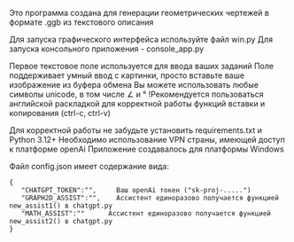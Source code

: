 Это программа создана для генерации геометрических чертежей в формате .ggb из текстового описания 

Для запуска графического интерфейса используйте файл win.py
Для запуска консольного приложения - console_app.py


Первое текстовое поле используется для ввода ваших заданий
Поле поддерживает умный ввод с картинки, просто вставьте ваше изображение из буфера обмена
Вы можете использовать любые символы unicode, в том числе ∠ и °
!Рекомендуется пользоваться английской раскладкой для корректной работы функций вставки и копирования (ctrl-c, ctrl-v)


Для корректной работы не забудьте установить requirements.txt и Python 3.12+
Необходимо использование VPN страны, имеющей доступ к платформе openAi
Приложение создавалось для платформы Windows

Файл config.json имеет содержание вида:

```
{                                                             
   "CHATGPT_TOKEN":"",     Ваш openAi токен ("sk-proj-.....")
   "GRAPH2D_ASSIST":"",    Ассистент единоразово получается функцией new_assist1() в chatgpt.py
   "MATH_ASSIST":""      Ассистент единоразово получается функцией new_assist2() в chatgpt.py
}
```




